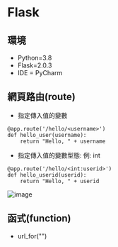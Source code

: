 # Flask

## 環境
* Python=3.8
* Flask=2.0.3
* IDE = PyCharm


## 網頁路由(route)
- 指定傳入值的變數
```
@app.route('/hello/<username>')
def hello_user(username):
    return "Hello, " + username
```

- 指定傳入值的變數型態: 例: int
```
@app.route('/hello/<int:userid>')
def hello_userid(userid):
    return "Hello, " + userid
```
![image](https://user-images.githubusercontent.com/29877260/208165574-68b3a822-4564-417d-ae97-70904aeaa32b.png)


## 函式(function)
- url_for("<function name>")
    
    
    
```
    
```
